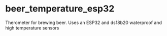 # beer_temperature_esp32
 Therometer for brewing beer.  Uses an ESP32 and ds18b20 waterproof and high temperature sensors
